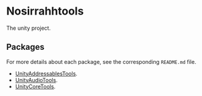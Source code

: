 # Nosirrahhtools

The unity project.

## Packages

For more details about each package, see the corresponding `README.md` file.

- [UnityAddressablesTools](https://github.com/nosirrahh/UnityAddressablesTools.git).
- [UnityAudioTools](https://github.com/nosirrahh/UnityAudioTools.git).
- [UnityCoreTools](https://github.com/nosirrahh/UnityCoreTools.git).
